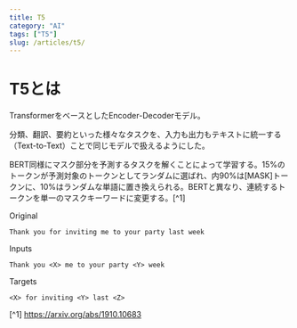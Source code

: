 ```yaml
---
title: T5
category: "AI"
tags: ["T5"]
slug: /articles/t5/
---
```



# T5とは
TransformerをベースとしたEncoder-Decoderモデル。

分類、翻訳、要約といった様々なタスクを、入力も出力もテキストに統一する（Text-to-Text）ことで同じモデルで扱えるようにした。

BERT同様にマスク部分を予測するタスクを解くことによって学習する。15%のトークンが予測対象のトークンとしてランダムに選ばれ、内90%は[MASK]トークンに、10%はランダムな単語に置き換えられる。BERTと異なり、連続するトークンを単一のマスクキーワードに変更する。[^1]

Original
```
Thank you for inviting me to your party last week
```

Inputs
```
Thank you <X> me to your party <Y> week
```

Targets
```
<X> for inviting <Y> last <Z>
```

[^1] https://arxiv.org/abs/1910.10683